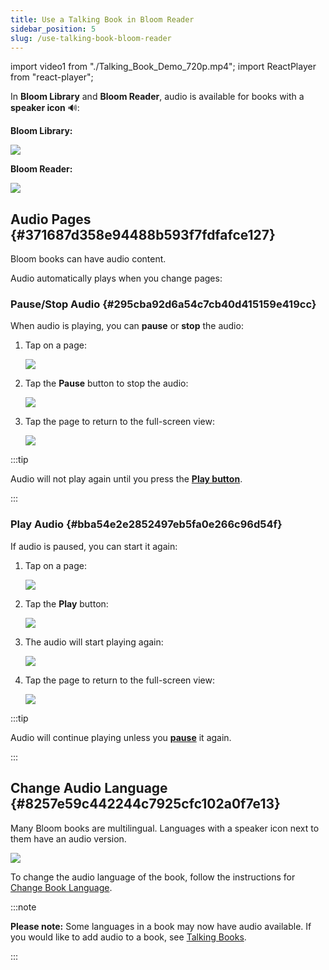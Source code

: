 ```yaml
---
title: Use a Talking Book in Bloom Reader
sidebar_position: 5
slug: /use-talking-book-bloom-reader
---
```


import video1 from "./Talking_Book_Demo_720p.mp4";
import ReactPlayer from "react-player";

In **Bloom Library** and **Bloom Reader**, audio is available for books with a **speaker icon** 🔊:


<div class='notion-row'>
<div class='notion-column' style={{width: 'calc((100% - (min(32px, 4vw) * 1)) * 0.5)'}}>


**Bloom Library:**



![](./use-talking-book-bloom-reader.27dd75c0-5275-4fb6-88a7-44e37f5b488a.png)


</div><div className='notion-spacer'></div>

<div class='notion-column' style={{width: 'calc((100% - (min(32px, 4vw) * 1)) * 0.5)'}}>


**Bloom Reader:**



![](./use-talking-book-bloom-reader.502bd468-6746-4902-b65f-d15aaf04de27.png)


</div><div className='notion-spacer'></div>
</div>


## Audio Pages {#371687d358e94488b593f7fdfafce127}


Bloom books can have audio content.


Audio automatically plays when you change pages:


<ReactPlayer controls url={video1} />


### Pause/Stop Audio {#295cba92d6a54c7cb40d415159e419cc}


When audio is playing, you can **pause** or **stop** the audio:

1. Tap on a page:

	![](./use-talking-book-bloom-reader.e8b8ecaa-57a9-4226-a226-ad911863ed02.png)

2. Tap the **Pause** button to stop the audio:

	![](./use-talking-book-bloom-reader.12481353-130b-4993-8f2d-c9f87fb0f84e.jpg)

3. Tap the page to return to the full-screen view:

	![](./use-talking-book-bloom-reader.b34bfa9a-605c-48c2-b6c8-a6ae8a70e21c.png)


:::tip

Audio will not play again until you press the [**Play button**](/use-talking-book-bloom-reader#bba54e2e2852497eb5fa0e266c96d54f).

:::




### Play Audio {#bba54e2e2852497eb5fa0e266c96d54f}


If audio is paused, you can start it again:

1. Tap on a page:

	![](./use-talking-book-bloom-reader.7fcdd8fc-1509-49e4-b3c3-c330db04e748.png)

2. Tap the **Play** button:

	![](./use-talking-book-bloom-reader.b2bda1a9-2405-479e-94dc-1ecc11c1e7dd.png)

3. The audio will start playing again:

	![](./use-talking-book-bloom-reader.eb659076-807d-4ae1-be22-3f1bf3e59bee.png)

4. Tap the page to return to the full-screen view:

	![](./use-talking-book-bloom-reader.ccca9710-b61d-4933-a397-d9ade780349c.png)


:::tip

Audio will continue playing unless you [**pause**](/use-talking-book-bloom-reader#295cba92d6a54c7cb40d415159e419cc) it again.

:::




## Change Audio Language {#8257e59c442244c7925cfc102a0f7e13}


Many Bloom books are multilingual. Languages with a speaker icon next to them have an audio version.


![](./use-talking-book-bloom-reader.ca748465-49b2-4740-8701-e35cc6fa1ebe.png)


To change the audio language of the book, follow the instructions for [Change Book Language](/read-book-bloom-reader#7a826cbbfc2a4ac19a84c5327fcaad8a).


:::note

**Please note:** Some languages in a book may now have audio available. If you would like to add audio to a book, see [Talking Books](/talking-books).

:::



